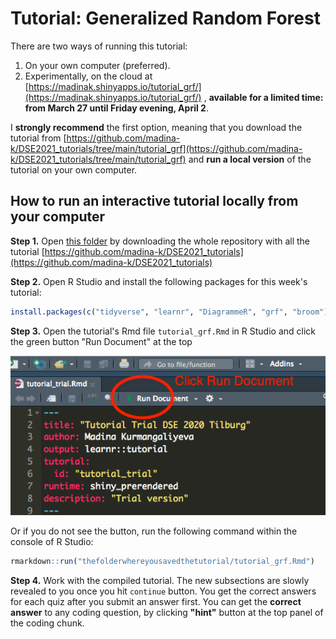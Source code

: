 # Tutorial: Generalized Random Forest

There are two ways of running this tutorial:

1. On your own computer (preferred).
2. Experimentally, on the cloud at [https://madinak.shinyapps.io/tutorial_grf/](https://madinak.shinyapps.io/tutorial_grf/) , **available for a limited time: from March 27 until Friday evening, April 2**.

I __strongly recommend__ the first option, meaning that you download the tutorial from [https://github.com/madina-k/DSE2021_tutorials/tree/main/tutorial_grf](https://github.com/madina-k/DSE2021_tutorials/tree/main/tutorial_grf) and __run a local version__ of the tutorial on your own computer. 


## How to run an interactive tutorial locally from your computer

**Step 1.** Open [this folder](https://github.com/madina-k/DSE2021_tutorials/tree/main/tutorial_grf) by  downloading the whole repository with all the tutorial [https://github.com/madina-k/DSE2021_tutorials](https://github.com/madina-k/DSE2021_tutorials)

**Step 2.** Open R Studio and install the following packages for this week's tutorial:

```r
install.packages(c("tidyverse", "learnr", "DiagrammeR", "grf", "broom"))
```

**Step 3.** Open the tutorial's Rmd file `tutorial_grf.Rmd` in R Studio and click the green button "Run Document" at the top


![Rundoc](images/step2.png)

Or if you do not see the button, run the following command within the console of R Studio: 

```r 
rmarkdown::run("thefolderwhereyousavedthetutorial/tutorial_grf.Rmd")

```

**Step 4.** Work with the compiled tutorial.  The  new subsections are slowly revealed to you once you hit  `continue` button. You get the correct answers for each quiz after you submit an answer first. You can get the **correct answer** to any coding question, by clicking **"hint"** button at the top panel of the coding chunk.

